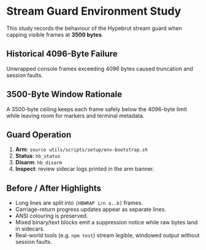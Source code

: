 # Stream Guard Environment Study

This study records the behaviour of the Hypebrut stream guard when capping visible frames at **3500 bytes**.

## Historical 4096-Byte Failure

Unwrapped console frames exceeding 4096 bytes caused truncation and session faults.

## 3500-Byte Window Rationale

A 3500-byte ceiling keeps each frame safely below the 4096-byte limit while leaving room for markers and terminal metadata.

## Guard Operation

1. **Arm**: `source utils/scripts/setup/env-bootstrap.sh`
2. **Status**: `hb_status`
3. **Disarm**: `hb_disarm`
4. **Inspect**: review sidecar logs printed in the arm banner.

## Before / After Highlights

* Long lines are split into `[HBWRAP i/n a..b]` frames.
* Carriage-return progress updates appear as separate lines.
* ANSI colouring is preserved.
* Mixed binary/text blocks emit a suppression notice while raw bytes land in sidecars.
* Real-world tools (e.g. `npm test`) stream legible, windowed output without session faults.
